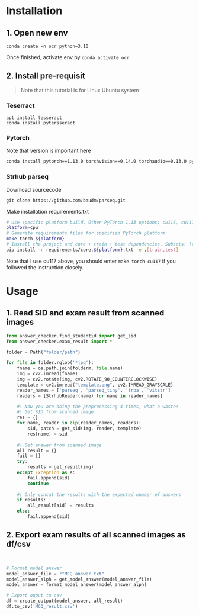 # Installation

## 1. Open new env

```
conda create -n ocr python=3.10
```

Once finished, activate env by `conda activate ocr`

## 2. Install pre-requisit

> Note that this tutorial is for Linux Ubuntu system


### Teserract
```
apt install tesseract
conda install pytersseract
```

### Pytorch
Note that version is important here
```bash
conda install pytorch==1.13.0 torchvision==0.14.0 torchaudio==0.13.0 pytorch-cuda=11.7 -c pytorch -c nvidia
```

### Strhub parseq

Download sourcecode

```
git clone https://github.com/baudm/parseq.git
```

Make installation requirements.txt

```bash
# Use specific platform build. Other PyTorch 1.13 options: cu116, cu117, rocm5.2
platform=cpu
# Generate requirements files for specified PyTorch platform
make torch-${platform}
# Install the project and core + train + test dependencies. Subsets: [train,test,bench,tune]
pip install -r requirements/core.${platform}.txt -e .[train,test]
```

Note that I use cu117 above, you should enter `make torch-cu117` if you followed the instruction closely.

# Usage
## 1. Read SID and exam result from scanned images

```python
from answer_checker.find_studentid import get_sid
from answer_checker.exam_result import *

folder = Path("folder/path")

for file in folder.rglob('*jpg'): 
    fname = os.path.join(folderm, file.name)
    img = cv2.imread(fname)
    img = cv2.rotate(img, cv2.ROTATE_90_COUNTERCLOCKWISE)
    template = cv2.imread("template.png", cv2.IMREAD_GRAYSCALE)
    reader_names = ['parseq', 'parseq_tiny', 'trba', 'vitstr']
    readers = [StrhubReader(name) for name in reader_names]

    #! Now you are doing the preprocessing 4 times, what a waste!
    #! Get SID from scanned image
    res = {}       
    for name, reader in zip(reader_names, readers):
        sid, patch = get_sid(img, reader, template) 
        res[name] = sid
    
    #! Get answer from scanned image
    all_result = {}
    fail = []
    try: 
        results = get_result(img)
    except Exception as e:
        fail.append(sid)
        continue            
    
    #! Only concat the results with the expected number of answers
    if results: 
        all_result[sid] = results
    else: 
        fail.append(sid)

```

## 2. Export exam results of all scanned images as df/csv

```python


# Format model answer
model_answer_file = r"MCQ answer.txt"
model_answer_alph = get_model_answer(model_answer_file)
model_answer = format_model_answer(model_answer_alph)

# Export ouput to csv
df = create_output(model_answer, all_result)
df.to_csv('MCQ_result.csv')
```